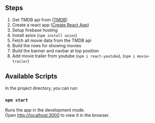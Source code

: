 ## Steps
1. Get TMDB api from ([TMDB](https://www.themoviedb.org/))
2. Create a react app ([Create React App](https://github.com/facebook/create-react-app))
3. Setup firebase hosting
4. Install axios (`npm install axios`)
5. Fetch all movie data from the TMDB api
6. Build the rows for showing movies
7. Build the banner and navbar at top position
8. Add movie trailer from youtube (`npm i react-youtube`), (`npm i movie-trailer`)


## Available Scripts

In the project directory, you can run:

### `npm start`

Runs the app in the development mode.<br />
Open [http://localhost:3000](http://localhost:3000) to view it in the browser.
